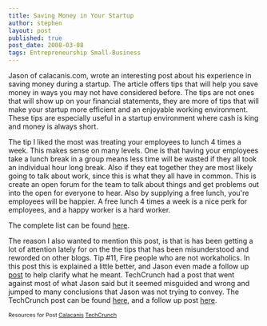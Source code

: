 ```yaml
---
title: Saving Money in Your Startup
author: stephen
layout: post
published: true
post_date: 2008-03-08
tags: Entrepreneurship Small-Business
---
```

Jason of calacanis.com, wrote an interesting post about his experience in saving money during a startup.  The article offers tips that will help you save money in ways you may not have considered before.  The tips are not ones that will show up on your financial statements, they are more of tips that will make your startup more efficient and an enjoyable working environment.  These tips are especially useful in a startup environment where cash is king and money is always short.

The tip I liked the most was treating your employees to lunch 4 times a week.  This makes sense on many levels.  One is that having your employees take a lunch break in a group means less time will be wasted if they all took an individual hour long break.  Also if they eat together they are most likely going to talk about work, since this is what they all have in common.  This is create an open forum for the team to talk about things and get problems out into the open for everyone to hear.  Also by supplying a free lunch, you're employees will be happier.  A free lunch 4 times a week is a nice perk for employees, and a happy worker is a hard worker.

The complete list can be found <a href="http://www.calacanis.com/2008/03/07/how-to-save-money-running-a-startup-17-really-good-tips/">here</a>.

The reason I also wanted to mention this post, is that is has been getting a lot of attention lately for on the the tips that has been misunderstood and reworded on other blogs.  Tip #11, Fire people who are not workaholics.  In this post this is explained a little better, and Jason even made a follow up <a href="http://www.calacanis.com/2008/03/07/can-you-have-a-life-and-work-at-a-startup-company/">post</a> to help clarify what he meant.  TechCrunch had a post that went against most of what Jason said but it seemed misguided and wrong and jumped to many conclusions that Jason was not trying to convey.  The TechCrunch post can be found <a href="http://www.techcrunch.com/2008/03/07/calacanis-fires-people-who-have-a-life/">here</a>, and a follow up post <a href="http://www.techcrunch.com/2008/03/08/startups-must-hire-the-right-people-and-watch-every-penny/">here</a>.

<span style="font-size: 78%">Resources for Post
<a href="http://www.calacanis.com/">Calacanis</a>
<a href="http://www.techcrunch.com/">TechCrunch</a></span>